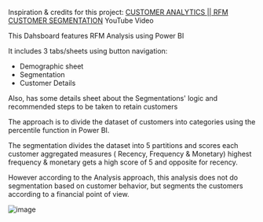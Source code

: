 Inspiration & credits for this project: [CUSTOMER ANALYTICS || RFM CUSTOMER SEGMENTATION](https://www.youtube.com/watch?v=pE-zMYRrZCs&ab_channel=ChiamakaIgwe) YouTube Video

This Dahsboard features RFM Analysis using Power BI

It includes 3 tabs/sheets using button navigation:
* Demographic sheet
* Segmentation
* Customer Details

Also, has some details sheet about the Segmentations' logic and recommended steps to be taken to retain customers


The approach is to divide the dataset of customers into categories using the percentile function in Power BI.

The segmentation divides the dataset into 5 partitions and scores each customer aggregated measures ( Recency, Frequency & Monetary) 
highest frequency & monetary gets a high score of 5 and opposite for recency.

However according to the Analysis approach, this analysis does not do segmentation based on customer behavior, but segments the customers according to a financial point of view.

 ![image](https://github.com/user-attachments/assets/d491fce3-dc53-4115-a049-1d9475c6dbaa)

